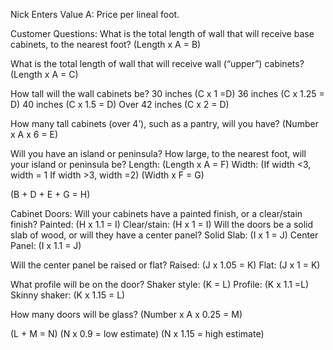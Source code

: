 Nick Enters Value A: Price per lineal foot.

Customer Questions:
What is the total length of wall that will
receive base cabinets, to the nearest foot?
(Length x A = B)

What is the total length of wall that will
receive wall (“upper”) cabinets?
(Length x A = C)

How tall will the wall cabinets be?
30 inches (C x 1 =D)
36 inches (C x 1.25 = D)
40 inches (C x 1.5 = D)
Over 42 inches (C x 2 = D)

How many tall cabinets (over 4’), such as a
pantry, will you have?
(Number x A x 6 = E)

Will you have an island or peninsula? How
large, to the nearest foot, will your island
or peninsula be?
Length: (Length x A = F)
Width:
(If width &lt;3, width = 1
If width &gt;3, width =2)
(Width x F = G)

(B + D + E + G = H)

Cabinet Doors:
Will your cabinets have a painted finish, or
a clear/stain finish?
Painted: (H x 1.1 = I)
Clear/stain: (H x 1 = I)
Will the doors be a solid slab of wood, or
will they have a center panel?
Solid Slab: (I x 1 = J)
Center Panel: (I x 1.1 = J)

Will the center panel be raised or flat?
Raised: (J x 1.05 = K)
Flat: (J x 1 = K)

What profile will be on the door?
Shaker style: (K = L)
Profile: (K x 1.1 =L)
Skinny shaker: (K x 1.15 = L)

How many doors will be glass?
(Number x A x 0.25 = M)

(L + M = N)
(N x 0.9 = low estimate)
(N x 1.15 = high estimate)